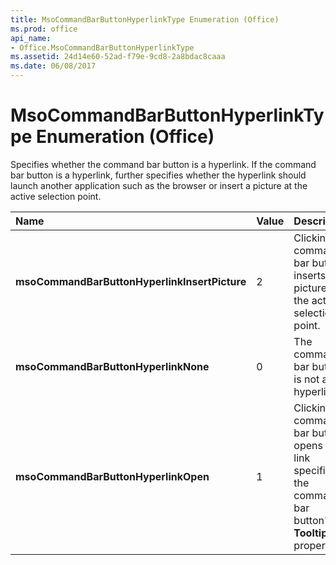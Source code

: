 ```yaml
---
title: MsoCommandBarButtonHyperlinkType Enumeration (Office)
ms.prod: office
api_name:
- Office.MsoCommandBarButtonHyperlinkType
ms.assetid: 24d14e60-52ad-f79e-9cd8-2a8bdac8caaa
ms.date: 06/08/2017
---
```



# MsoCommandBarButtonHyperlinkType Enumeration (Office)

Specifies whether the command bar button is a hyperlink. If the command bar button is a hyperlink, further specifies whether the hyperlink should launch another application such as the browser or insert a picture at the active selection point.



|**Name**|**Value**|**Description**|
|:-----|:-----|:-----|
|**msoCommandBarButtonHyperlinkInsertPicture**|2|Clicking the command bar button inserts a picture at the active selection point.|
|**msoCommandBarButtonHyperlinkNone**|0|The command bar button is not a hyperlink.|
|**msoCommandBarButtonHyperlinkOpen**|1|Clicking the command bar button opens the link specified in the command bar button's  **TooltipText** property.|

